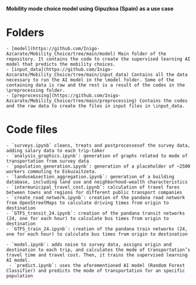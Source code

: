 **Mobility mode choice model using Gipuzkoa (Spain) as a use case**

# Folders

    - [model](https://github.com/Inigo-Azcarate/Mobility_Choice/tree/main/model) Main folder of the repository. It contains the code to create the supervised learning AI model that predicts the mobility choices. 
    - [input_data](https://github.com/Inigo-Azcarate/Mobility_Choice/tree/main/input_data) Contains all the data necessary to run the AI model in the \model folder. Some of the containing data is raw and the rest is a result of the codes in the \preprocessing folder.
    - [preprocessing](https://github.com/Inigo-Azcarate/Mobility_Choice/tree/main/preprocessing) Contains the codes and the raw data to create the files in input files in \input_data.

# Code files

    - `surveys.ipynb` cleans, treats and postprocessesof the survey data, adding salary data to each trip-taker
    - `analysis_graphics.ipynb`: generation of graphs related to mode of transportation from survey data
    - `population_generation.ipynb`: generation of a placeholder of ~2500 workers commuting to Eskuzaitzeta.
    - `landuse&section_aggregation.ipynb`: generation of a building database, including land use and neighborhood-wealth characteristics
    - `intermunicipal_travel_cost.ipynb`: calculation of travel fares between towns and regions for different public transport companies
    - `create_road_network.ipynb`: creation of the pandana road network from OpenStreetMaps to calculate driving times from origin to destination
    - `GTFS_transit_24.ipynb`: creation of the pandana transit networks (24, one for each hour) to calculate bus times from origin to destination
    - `GTFS_train_24.ipynb`: creation of the pandana train networks (24, one for each hour) to calculate bus times from origin to destination

    - `model.ipynb`: adds noise to survey data, assigns origin and destination to each trip, and calculates the mode of transportation’s travel time and travel cost. Then, it trains the supervised learning AI model.
     - `predict.ipynb`: uses the aforementioned AI model (Random Forest Classifier) and predicts the mode of transportation for an specific population